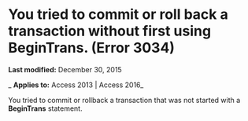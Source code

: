 
# You tried to commit or roll back a transaction without first using BeginTrans. (Error 3034)

 **Last modified:** December 30, 2015

 _ **Applies to:** Access 2013 | Access 2016_

You tried to commit or rollback a transaction that was not started with a  **BeginTrans** statement.

